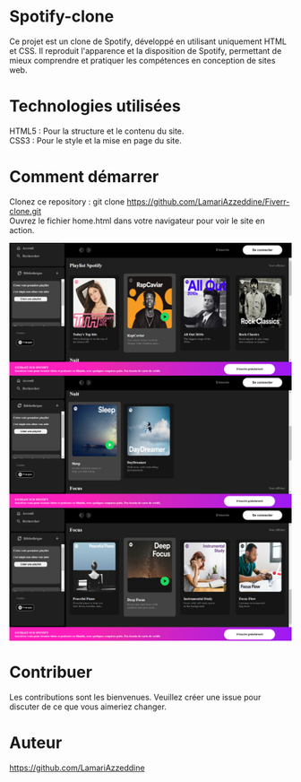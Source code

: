# Spotify-clone
Ce projet est un clone de Spotify, développé en utilisant uniquement HTML et CSS. Il reproduit l'apparence et la disposition de Spotify, permettant de mieux comprendre et pratiquer les compétences en conception de sites web.
# Technologies utilisées
HTML5 : Pour la structure et le contenu du site.  
CSS3 : Pour le style et la mise en page du site.  

# Comment démarrer
Clonez ce repository : git clone https://github.com/LamariAzzeddine/Fiverr-clone.git     
Ouvrez le fichier home.html dans votre navigateur pour voir le site en action.  

<img src="Spotify clone/Screenshot/Interface 1.png" alt="Screenshot" style="display: block; margin: 0 auto; zoom: 50%;" />
<img src="Spotify clone/Screenshot/Interface 2.png" alt="Screenshot" style="display: block; margin: 0 auto; zoom: 50%;" />
<img src="Spotify clone/Screenshot/Interface 3.png" alt="Screenshot" style="display: block; margin: 0 auto; zoom: 50%;" />  

# Contribuer
Les contributions sont les bienvenues. Veuillez créer une issue pour discuter de ce que vous aimeriez changer.

# Auteur
https://github.com/LamariAzzeddine
